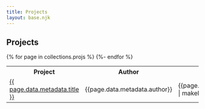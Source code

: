 ```yaml
---
title: Projects
layout: base.njk
---
```


## Projects

<table class = "table table-striped">
<tr>

<th>Project</th>
<th>Author</th>
<th>Type</th>
<th>Phase</th>
</tr>
{% for page in collections.projs %}
<tr>
<td><a href = "{{ page.url }}">{{ page.data.metadata.title }}</a></td><td>{{page.data.metadata.author}}</td> <td>{{page.data.metadata.type | makeLowerCase}}</td><td>{{page.data.metadata.phase | makeLowerCase }}</td>
</tr>
{%- endfor %}

</table>

<!--
 -->
